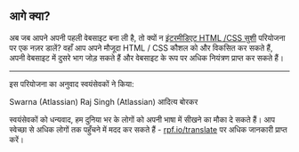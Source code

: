 ## आगे क्या?

अब जब आपने अपनी पहली वेबसाइट बना ली है, तो क्यों न [इंटरमीडिएट HTML /CSS सुशी](https://projects.raspberrypi.org/hi-IN/projects/cd-intermediate-html-css-sushi/) परियोजना पर एक नज़र डालें? वहाँ आप अपने मौजूदा HTML / CSS कौशल को और विकसित कर सकते हैं, अपनी वेबसाइट में दुसरे भाग जोड़ सकते हैं और वेबसाइट के रूप पर अधिक नियंत्रण प्राप्त कर सकते हैं।

***

इस परियोजना का अनुवाद स्वयंसेवकों ने किया:

Swarna (Atlassian)
Raj Singh (Atlassian)
आदित्य बोरकर

स्वयंसेवकों को धन्यवाद, हम दुनिया भर के लोगों को अपनी भाषा में सीखने का मौका दे सकते हैं। आप स्वेच्छा से अधिक लोगों तक पहुँचने में मदद कर सकते हैं - [rpf.io/translate](https://rpf.io/translate) पर अधिक जानकारी प्राप्त करें।